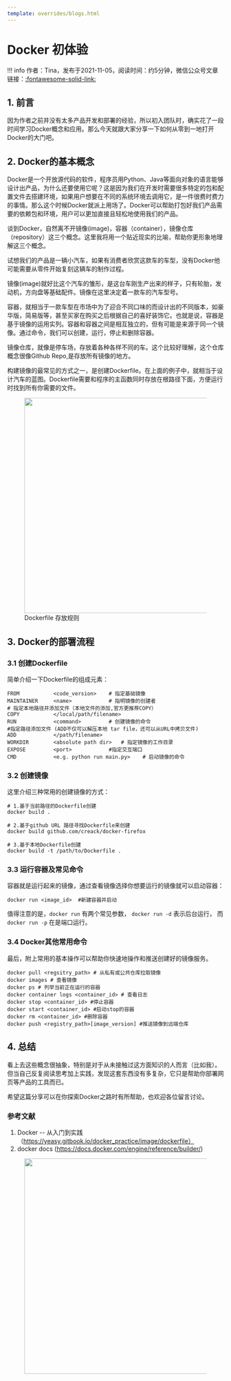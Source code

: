 ```yaml
---
template: overrides/blogs.html
---
```


# Docker 初体验

!!! info 
    作者：Tina，发布于2021-11-05，阅读时间：约5分钟，微信公众号文章链接：[:fontawesome-solid-link:]()

## 1. 前言
因为作者之前并没有太多产品开发和部署的经验，所以初入团队时，确实花了一段时间学习Docker概念和应用。那么今天就跟大家分享一下如何从零到一地打开Docker的大门吧。

## 2. Docker的基本概念
Docker是一个开放源代码的软件，程序员用Python、Java等面向对象的语言能够设计出产品，为什么还要使用它呢？这是因为我们在开发时需要很多特定的包和配置文件去搭建环境，如果用户想要在不同的系统环境去调用它，是一件很费时费力的事情。那么这个时候Docker就派上用场了。Docker可以帮助打包好我们产品需要的依赖包和环境，用户可以更加直接且轻松地使用我们的产品。

谈到Docker，自然离不开镜像(image)，容器（container），镜像仓库（repository）这三个概念。这里我将用一个贴近现实的比喻，帮助你更形象地理解这三个概念。

试想我们的产品是一辆小汽车，如果有消费者欣赏这款车的车型，没有Docker他可能需要从零件开始复刻这辆车的制作过程。

镜像(image)就好比这个汽车的雏形，是这台车刚生产出来的样子，只有轮胎，发动机，方向盘等基础配件。镜像在这里决定着一款车的汽车型号。

容器，就相当于一款车型在市场中为了迎合不同口味的而设计出的不同版本，如豪华版，简易版等，甚至买家在购买之后根据自己的喜好装饰它。也就是说，容器是基于镜像的运用实列。容器和容器之间是相互独立的，但有可能是来源于同一个镜像。通过命令，我们可以创建，运行，停止和删除容器。

镜像仓库，就像是停车场，存放着各种各样不同的车。这个比较好理解，这个仓库概念很像Github Repo,是存放所有镜像的地方。

构建镜像的最常见的方式之一，是创建Dockerfile。在上面的例子中，就相当于设计汽车的蓝图。Dockerfile需要和程序的主函数同时存放在根路径下面，方便运行时找到所有你需要的文件。

<figure>
  <img src="https://cdn.jsdelivr.net/gh/BulletTech2021/Pics/img/Dockerfile.png" width="500" />
  <figcaption>Dockerfile 存放规则 </figcaption>
</figure>


## 3. Docker的部署流程
### 3.1 创建Dockerfile
简单介绍一下Dockerfile的组成元素：
```Docker
FROM           <code_version>    # 指定基础镜像
MAINTAINER     <name>            # 指明镜像的创建者
# 指定本地路径并添加文件（本地文件的添加,官方更推荐COPY）
COPY           </local/path/filename>  
RUN            <command>         # 创建镜像的命令
#指定路径添加文件 (ADD不仅可以解压本地 tar file，还可以从URL中拷贝文件)
ADD            </path/filename>  
WORKDIR        <absolute path dir>   # 指定镜像的工作目录
EXPOSE         <port>            #指定交互端口    
CMD            <e.g. python run main.py>    # 启动镜像的命令
```

### 3.2 创建镜像
这里介绍三种常用的创建镜像的方式：

```Docker
# 1.基于当前路径的Dockerfile创建
docker build .  

# 2.基于github URL 路径寻找Dockerfile来创建
docker build github.com/creack/docker-firefox 

# 3.基于本地Dockerfile创建
docker build -t /path/to/Dockerfile .
```

### 3.3 运行容器及常见命令
容器就是运行起来的镜像，通过查看镜像选择你想要运行的镜像就可以启动容器：

```Docker
docker run <image_id>  #新建容器并启动
```
值得注意的是，`docker run` 有两个常见参数， `docker run -d` 表示后台运行， 而`docker run -p` 在是端口运行。

### 3.4 Docker其他常用命令
最后，附上常用的基本操作可以帮助你快速地操作和推送创建好的镜像服务。
```Docker
docker pull <regsitry_path> # 从私有或公共仓库拉取镜像
docker images # 查看镜像
docker ps # 列举当前正在运行的容器
docker container logs <container_id> # 查看日志
docker stop <container_id> #停止容器
docker start <container_id> #启动stop的容器
docker rm <container_id> #删除容器
docker push <registry_path>[image_version] #推送镜像到远端仓库
```
## 4. 总结
看上去这些概念很抽象，特别是对于从未接触过这方面知识的人而言（比如我）。但当自己反复阅读思考加上实践，发现这套东西没有多复杂，它只是帮助你部署网页等产品的工具而已。

希望这篇分享可以在你探索Docker之路时有所帮助，也欢迎各位留言讨论。

### 参考文献

1. Docker -- 从入门到实践 （https://yeasy.gitbook.io/docker_practice/image/dockerfile）
2. docker docs (https://docs.docker.com/engine/reference/builder/)


<figure>
  <img src="https://cdn.jsdelivr.net/gh/BulletTech2021/Pics/2021-6-14/1623639526512-1080P%20(Full%20HD)%20-%20Tail%20Pic.png" width="500" />
</figure>


